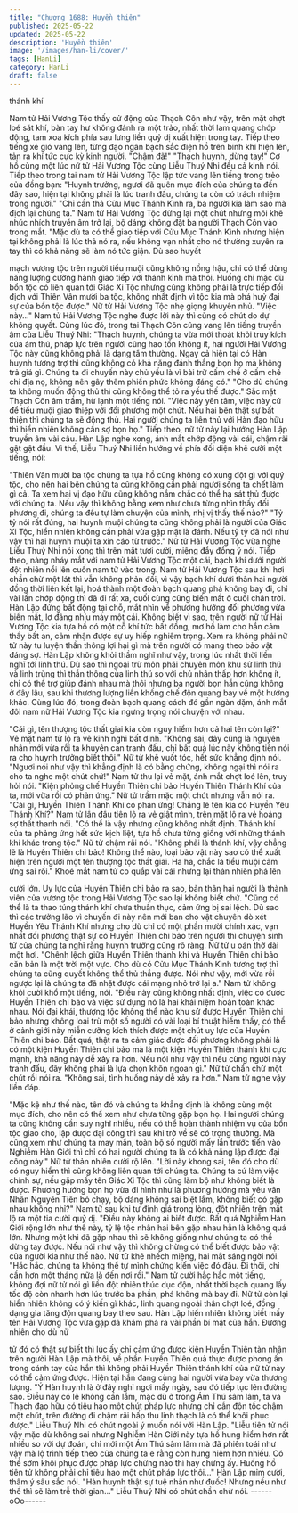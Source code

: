 ```yaml
---
title: "Chương 1688: Huyền thiên"
published: 2025-05-22
updated: 2025-05-22
description: 'Huyền thiên'
image: '/images/han-li/cover/'
tags: [HanLi]
category: HanLi
draft: false
---
```


thánh khí

Nam tử Hải Vương Tộc thấy cử động của Thạch Côn như vậy,
trên mặt chợt loé sát khí, bàn tay hư không đánh ra một trảo, nhất
thời lam quang chớp động, tam xoa kích phía sau lưng liền quỷ dị
xuất hiện trong tay. Tiếp theo tiếng xé gió vang lên, từng đạo ngân
bạch sắc điện hồ trên binh khí hiện lên, tản ra khí tức cực kỳ kinh
người.
"Chậm đã!"
"Thạch huynh, dừng tay!"
Cơ hồ cùng một lúc nữ tử Hải Vương Tộc cùng Liễu Thuý Nhi
đều cả kinh nói.
Tiếp theo trong tai nam tử Hải Vương Tộc lập tức vang lên tiếng
trong trẻo của đồng bạn:
"Huynh trưởng, ngươi đã quên mục đích của chúng ta đến đây
sao, hiện tại không phải là lúc tranh đấu, chúng ta còn có trách
nhiệm trong người."
"Chỉ cần thả Cửu Mục Thánh Kình ra, ba người kia làm sao mà
địch lại chúng ta."
Nam tử Hải Vương Tộc dừng lại một chút nhưng môi khẽ nhúc
nhích truyền âm trở lại, bộ dáng không đặt ba người Thạch Côn
vào trong mắt.
"Mặc dù ta có thể giao tiếp với Cửu Mục Thánh Kình nhưng hiện
tại không phải là lúc thả nó ra, nếu không vạn nhất cho nó thường
xuyên ra tay thì có khả năng sẽ làm nó tức giận. Dù sao huyết

mạch vương tộc trên người tiểu muội cũng không nồng hậu, chỉ
có thể dùng năng lượng cường hành giao tiếp với thánh kình mà
thôi. Huống chi mặc dù bổn tộc có liên quan tới Giác Xi Tộc
nhưng cũng không phải là trực tiếp đối địch với Thiên Vân mười
ba tộc, không nhất định vì tộc kia mà phá huỷ đại sự của bổn tộc
được."
Nữ tử Hải Vương Tộc nhẹ giọng khuyên nhủ.
"Việc này..."
Nam tử Hải Vương Tộc nghe được lời này thì cũng có chút do dự
không quyết.
Cùng lúc đó, trong tai Thạch Côn cũng vang lên tiếng truyền âm
của Liễu Thuý Nhi:
"Thạch huynh, chúng ta vừa mới thoát khỏi truy kích của ám thú,
pháp lực trên người cũng hao tổn không ít, hai người Hải Vương
Tộc này cũng không phải là dạng tầm thường. Ngay cả hiện tại có
Hàn huynh tương trợ thì cũng không có khả năng đánh thắng bọn
họ mà không trả giá gì. Chúng ta đi chuyến này chủ yếu là vì bài
trừ cấm chế ở cấm chế chi địa nọ, không nên gây thêm phiền
phức không đáng có."
"Cho dù chúng ta không muốn động thủ thì cũng không thể tỏ ra
yếu thế được."
Sắc mặt Thạch Côn âm trầm, hừ lạnh một tiếng nói.
"Việc này yên tâm, việc này cứ để tiểu muội giao thiệp với đối
phương một chút. Nếu hai bên thật sự bất thiện thì chúng ta sẽ
động thủ. Hai người chúng ta liên thủ với Hàn đạo hữu thì hiển
nhiên không cần sợ bọn họ."
Tiếp theo, nữ tử này lại hướng Hàn Lập truyền âm vài câu. Hàn
Lập nghe xong, ánh mắt chớp động vài cái, chậm rãi gật gật đầu.
Vì thế, Liễu Thuý Nhi liền hướng về phía đối diện khẽ cười một
tiếng, nói:

"Thiên Vân mười ba tộc chúng ta tựa hồ cũng không có xung đột
gì với quý tộc, cho nên hai bên chúng ta cũng không cần phải
ngươi sống ta chết làm gì cả. Ta xem hai vị đạo hữu cũng không
nắm chắc có thể hạ sát thủ được với chúng ta. Nếu vậy thì không
bằng xem như chưa từng nhìn thấy đối phương đi, chúng ta đều
tự làm chuyện của mình, nhị vị thấy thế nào?"
"Tỷ tỷ nói rất đúng, hai huynh muội chúng ta cũng không phải là
người của Giác Xi Tộc, hiển nhiên không cần phải vừa gặp mặt là
đánh. Nếu tỷ tỷ đã nói như vậy thì hai huynh muội ta xin cáo từ
trước."
Nữ tử Hải Vương Tộc vừa nghe Liễu Thuý Nhi nói xong thì trên
mặt tươi cười, miệng đầy đồng ý nói.
Tiếp theo, nàng nháy mắt với nam tử Hải Vương Tộc một cái,
bạch khí dưới người đột nhiên nổi lên cuốn nam tử vào trong.
Nam tử Hải Vương Tộc sau khi hơi chần chừ một lát thì vẫn
không phản đối, vì vậy bạch khí dưới thân hai người đồng thời
liên kết lại, hoá thành một đoàn bạch quang phá không bay đi, chỉ
vài lần chớp động thì đã đi rất xa, cuối cùng cũng biến mất ở cuối
chân trời.
Hàn Lập đứng bất động tại chỗ, mắt nhìn về phương hướng đối
phương vừa biến mất, lơ đãng nhíu mày một cái. Không biết vì
sao, trên người nữ tử Hải Vương Tộc kia tựa hồ có một cỗ khí tức
bất đồng, mơ hồ làm cho hắn cảm thấy bất an, cảm nhận được
sự uy hiếp nghiêm trọng. Xem ra không phải nữ tử này tu luyện
thần thông lợi hại gì mà trên người có mang theo bảo vật đáng
sợ. Hàn Lập không khỏi thầm nghĩ như vậy, trong lúc nhất thời
liền nghĩ tới linh thú. Dù sao thì ngoại trừ môn phái chuyên môn
khu sử linh thú và linh trùng thì thần thông của linh thú so với chủ
nhân thấp hơn không ít, chỉ có thể trợ giúp đánh nhau mà thôi
nhưng ba người bọn hắn cũng không ở đây lâu, sau khi thương
lượng liền khống chế độn quang bay về một hướng khác.
Cùng lúc đó, trong đoàn bạch quang cách đó gần ngàn dặm, ánh
mắt đôi nam nữ Hải Vương Tộc kia ngưng trọng nói chuyện với
nhau.

"Cái gì, tên thượng tộc thất giai kia còn nguy hiểm hơn cả hai tên
còn lại?"
Vẻ mặt nam tử lộ ra vẻ kinh nghi bất định.
"Không sai, đây cũng là nguyên nhân mới vừa rồi ta khuyên can
tranh đấu, chỉ bất quá lúc nãy không tiện nói ra cho huynh trưởng
biết thôi."
Nữ tử khẽ vuốt tóc, hết sức khẳng định nói.
"Ngươi nói như vậy thì khẳng định là có bằng chứng, không ngại
thì nói ra cho ta nghe một chút chứ!"
Nam tử thu lại vẻ mặt, ánh mắt chợt loé lên, truy hỏi nói.
"Kiện phỏng chế Huyền Thiên chi bảo Huyền Thiên Thánh Khí
của ta, mới vừa rồi có phản ứng."
Nữ tử trầm mặc một chút nhưng vẫn nói ra.
"Cái gì, Huyền Thiên Thánh Khí có phản ứng! Chẳng lẽ tên kia có
Huyền Yêu Thánh Khí?"
Nam tử lần đầu tiên lộ ra vẻ giật mình, trên mặt lộ ra vẻ hoảng sợ
thất thanh nói.
"Có thể là vậy nhưng cũng không nhất định. Thánh khí của ta
phảng ứng hết sức kịch liệt, tựa hồ chưa từng giống với những
thánh khí khác trong tộc."
Nữ tử chậm rãi nói.
"Không phải là thánh khí, vậy chẳng lẽ là Huyền Thiên chi bảo!
Không thể nào, loại bảo vật này sao có thể xuất hiện trên người
một tên thượng tộc thất giai. Ha ha, chắc là tiểu muội cảm ứng sai
rồi."
Khoé mắt nam tử co quắp vài cái nhưng lại thản nhiên phá lên

cười lớn.
Uy lực của Huyền Thiên chi bảo ra sao, bản thân hai người là
thành viên của vương tộc trong Hải Vương Tộc sao lại không biết
chứ.
"Cũng có thể là ta thao túng thánh khí chưa thuần thục, cảm ứng
bị sai lệch. Dù sao thì các trưởng lão vì chuyến đi này nên mới
ban cho vật chuyên dò xét Huyền Yêu Thánh Khí nhưng cho dù
chỉ có một phần mười chính xác, vạn nhất đối phương thật sự có
Huyền Thiên chi bảo trên người thì chuyện sinh tử của chúng ta
nghĩ rằng huynh trưởng cũng rõ ràng.
Nữ tử u oán thở dài một hơi.
"Chênh lệch giữa Huyền Thiên thánh khí và Huyền Thiên chi bảo
căn bản là một trời một vực. Cho dù có Cửu Mục Thánh Kình
tương trợ thì chúng ta cũng quyết không thể thủ thắng được. Nói
như vậy, mới vừa rồi ngược lại là chúng ta đã nhặt được cái
mạng nhỏ trở lại a."
Nam tử không khỏi cười khổ một tiếng, nói.
"Điều này cũng không nhất định, việc có được Huyền Thiên chi
bảo và việc sử dụng nó là hai khái niệm hoàn toàn khác nhau. Nói
đại khái, thượng tộc không thể nào khu sử được Huyền Thiên chi
bảo nhưng không loại trừ một số người có vài loại bí thuật hiếm
thấy, có thể ở cảnh giới này miễn cưỡng kích thích được một chút
uy lực của Huyền Thiên chi bảo. Bất quá, thật ra ta cảm giác
được đối phương không phải là có một kiện Huyền Thiên chi bảo
mà là một kiện Huyền Thiên thánh khí cực mạnh, khả năng này
dễ xảy ra hơn. Nếu nói như vậy thì nếu cùng người này tranh
đấu, đây không phải là lựa chọn khôn ngoan gì."
Nữ tử chần chừ một chút rồi nói ra.
"Không sai, tình huống này dễ xảy ra hơn."
Nam tử nghe vậy liền đáp.

"Mặc kệ như thế nào, tên đó và chúng ta khẳng định là không
cùng một mục đích, cho nên có thể xem như chưa từng gặp bọn
họ. Hai người chúng ta cũng không cần suy nghĩ nhiều, nếu có
thể hoàn thành nhiệm vụ của bổn tộc giao cho, lập được đại công
thì sau khi trở về sẽ có trọng thưởng. Mà cũng xem như chúng ta
may mắn, toàn bộ số người mấy lần trước tiến vào Nghiễm Hàn
Giới thì chỉ có hai người chúng ta là có khả năng lập được đại
công này."
Nữ tử thản nhiên cười rộ lên.
"Lời này khong sai, tên đó cho dù có nguy hiểm thì cũng không
liên quan tới chúng ta. Chúng ta cứ làm việc chính sự, nếu gặp
mấy tên Giác Xi Tộc thì cũng làm bộ như không biết là được.
Phương hướng bọn họ vừa đi hình như là phương hướng mà yêu
vân Nhân Nguyên Tiên bỏ chạy, bộ dáng không sai biệt lắm,
không biết có gặp nhau không nhỉ?"
Nam tử sau khi tự định giá trong lòng, đột nhiên trên mặt lộ ra một
tia cười quỷ dị.
"Điều này không ai biết được. Bất quá Nghiễm Hàn Giới rộng lớn
như thế này, tỷ lệ tộc nhân hai bên gặp nhau hẳn là không quá
lớn. Nhưng một khi đã gặp nhau thì sẽ không giống như chúng ta
có thể dừng tay được. Nếu nói như vậy thì không chừng có thể
biết được bảo vật của người kia như thế nào.
Nữ tử khẽ nhếch miệng, hai mắt sáng ngời nói.
"Hắc hắc, chúng ta không thể tự mình chứng kiến việc đó đâu. Đi
thôi, chỉ cần hơn một tháng nữa là đến nơi rồi."
Nam tử cười hắc hắc một tiếng, không đợi nữ tử nói gì liền đột
nhiên thúc dục độn, nhất thời bạch quang lấy tốc độ còn nhanh
hơn lúc trước ba phần, phá không mà bay đi. Nữ tử còn lại hiển
nhiên không có ý kiến gì khác, linh quang ngoài thân chợt loé,
đồng dạng gia tăng độn quang bay theo sau.
Hàn Lập hiển nhiên không biết mấy tên Hải Vương Tộc vừa gặp
đã khám phá ra vài phần bí mật của hắn. Đương nhiên cho dù nữ

tử đó có thật sự biết thì lúc ấy chỉ cảm ứng được kiện Huyền
Thiên tàn nhận trên người Hàn Lập mà thôi, về phần Huyền Thiên
quả thực được phong ấn trong cánh tay của hắn thì không phải
Huyền Thiên thánh khí của nữ tử này có thể cảm ứng được.
Hiện tại hắn đang cùng hai người vừa bay vừa thương lượng.
"Ý Hàn huynh là ở đây nghỉ ngơi mấy ngày, sau đó tiếp tục lên
đường sao. Điều này có lẽ không cần lắm, mặc dù ở trong Ám
Thú sâm lâm, ta và Thạch đạo hữu có tiêu hao một chút pháp lực
nhưng chỉ cần độn tốc chậm một chút, trên đường đi chậm rãi hấp
thu linh thạch là có thể khôi phục được."
Liễu Thuý Nhi có chút ngoài ý muốn nói với Hàn Lập.
"Liễu tiên tử nói vậy mặc dù không sai nhưng Nghiễm Hàn Giới
này tựa hồ hung hiểm hơn rất nhiều so với dự đoán, chỉ mới một
Ám Thú sâm lâm mà đã phiền toái như vậy mà lộ trình tiếp theo
của chúng ta e rằng còn hung hiêm hơn nhiều. Có thể sớm khôi
phục được pháp lực chừng nào thì hay chừng ấy. Huống hồ tiên
tử không phải chỉ tiêu hao một chút pháp lực thôi..."
Hàn Lập mỉm cười, thâm ý sâu sắc nói.
"Hàn huynh thật sự tuệ nhãn như đuốc! Nhưng nếu như thế thì sẽ
làm trễ thời gian..."
Liễu Thuý Nhi có chút chần chừ nói.
------oOo------
